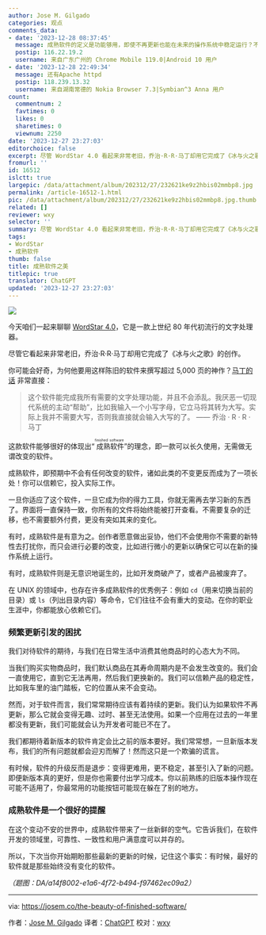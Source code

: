 ```yaml
---
author: Jose M. Gilgado
categories: 观点
comments_data:
- date: '2023-12-28 08:37:45'
  message: 成熟软件的定义是功能够用，即使不再更新也能在未来的操作系统中稳定运行？不过如果要找一个“历史悠久”直到现在还在更新的软件，确实不多，Emacs算是其中之一。
  postip: 116.22.19.2
  username: 来自广东广州的 Chrome Mobile 119.0|Android 10 用户
- date: '2023-12-28 22:49:34'
  message: 还有Apache httpd
  postip: 118.239.13.32
  username: 来自湖南常德的 Nokia Browser 7.3|Symbian^3 Anna 用户
count:
  commentnum: 2
  favtimes: 0
  likes: 0
  sharetimes: 0
  viewnum: 2250
date: '2023-12-27 23:27:03'
editorchoice: false
excerpt: 尽管 WordStar 4.0 看起来非常老旧，乔治·R·R·马丁却用它完成了《冰与火之歌》的创作。
fromurl: ''
id: 16512
islctt: true
largepic: /data/attachment/album/202312/27/232621ke9z2hbis02mmbp8.jpg
permalink: /article-16512-1.html
pic: /data/attachment/album/202312/27/232621ke9z2hbis02mmbp8.jpg.thumb.jpg
related: []
reviewer: wxy
selector: ''
summary: 尽管 WordStar 4.0 看起来非常老旧，乔治·R·R·马丁却用它完成了《冰与火之歌》的创作。
tags:
- WordStar
- 成熟软件
thumb: false
title: 成熟软件之美
titlepic: true
translator: ChatGPT
updated: '2023-12-27 23:27:03'
---
```


![](/data/attachment/album/202312/27/232621ke9z2hbis02mmbp8.jpg)


今天咱们一起来聊聊 [WordStar 4.0](https://en.wikipedia.org/wiki/WordStar)，它是一款上世纪 80 年代初流行的文字处理器。


尽管它看起来非常老旧，乔治·R·R·马丁却用它完成了《冰与火之歌》的创作。


你可能会好奇，为何他要用这样陈旧的软件来撰写超过 5,000 页的神作？[马丁的话](https://www.youtube.com/watch?v=X5REM-3nWHg) 非常直接：



> 
> 这个软件能完成我所有需要的文字处理功能，并且不会添乱。我厌恶一切现代系统的主动“帮助”，比如我输入一个小写字母，它立马将其转为大写。实际上我并不需要大写，否则我直接就会输入大写的了。 —— 乔治 · R · R · 马丁
> 
> 
> 


这款软件能够很好的体现出“<ruby> 成熟软件 <rt>  finished software </rt></ruby>”的理念，即一款可以长久使用，无需做无谓改变的软件。


成熟软件，即预期中不会有任何改变的软件，诸如此类的不变更反而成为了一项长处！你可以信赖它，投入实际工作。


一旦你适应了这个软件，一旦它成为你的得力工具，你就无需再去学习新的东西了。界面将一直保持一致，你所有的文件将始终能被打开查看。不需要复杂的迁移，也不需要额外付费，更没有突如其来的变化。


有时，成熟软件是有意为之。创作者愿意做出妥协，他们不会使用你不需要的新特性去打扰你，而只会进行必要的改变，比如进行微小的更新以确保它可以在新的操作系统上运行。


有时，成熟软件则是无意识地诞生的，比如开发商破产了，或者产品被废弃了。


在 UNIX 的领域中，也存在许多成熟软件的优秀例子：例如 `cd`（用来切换当前的目录）或 `ls`（列出目录内容）等命令，它们往往不会有重大的变动。在你的职业生涯中，你都能放心依赖它们。


### 频繁更新引发的困扰


我们对待软件的期待，与我们在日常生活中消费其他商品时的心态大为不同。


当我们购买实物商品时，我们默认商品在其寿命周期内是不会发生改变的。我们会一直使用它，直到它无法再用，然后我们更换新的。我们可以信赖产品的稳定性，比如我车里的油门踏板，它的位置从来不会变动。


然而，对于软件而言，我们常常期待应该有着持续的更新。我们认为如果软件不再更新，那么它就会变得无趣、过时、甚至无法使用。如果一个应用在过去的一年里都没有更新，我们可能就会认为开发者可能已不在了。


我们都期待着新版本的软件肯定会比之前的版本要好。我们常常想，一旦新版本发布，我们的所有问题就都会迎刃而解了！然而这只是一个欺骗的谎言。


有时候，软件的升级反而是退步：变得更难用，更不稳定，甚至引入了新的问题。即便新版本真的更好，但是你也需要付出学习成本。你以前熟练的旧版本操作现在可能不适用了，你最常用的功能按钮可能现在躲在了别的地方。


### 成熟软件是一个很好的提醒


在这个变动不安的世界中，成熟软件带来了一丝新鲜的空气。它告诉我们，在软件开发的领域里，可靠性、一致性和用户满意度可以并存的。


所以，下次当你开始期盼那些最新的更新的时候，记住这个事实：有时候，最好的软件就是那些始终没有变化的软件。


*（题图：DA/a14f8002-e1a6-4f72-b494-f97462ec09a2）*




---


via: <https://josem.co/the-beauty-of-finished-software/>


作者：[Jose M. Gilgado](https://josem.co/about/) 译者：[ChatGPT](https://linux.cn/lctt/ChatGPT) 校对：[wxy](https://github.com/wxy)